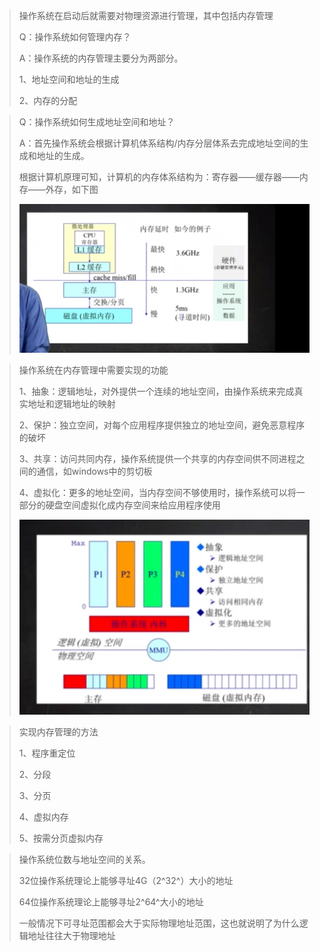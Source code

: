 > 操作系统在启动后就需要对物理资源进行管理，其中包括内存管理
>
> Q：操作系统如何管理内存？
>
> A：操作系统的内存管理主要分为两部分。
>
> 1、地址空间和地址的生成
>
> 2、内存的分配

> Q：操作系统如何生成地址空间和地址？
>
> A：首先操作系统会根据计算机体系结构/内存分层体系去完成地址空间的生成和地址的生成。
>
> 根据计算机原理可知，计算机的内存体系结构为：寄存器——缓存器——内存——外存，如下图
>
> ![image-20210203095556253](image\image-20210203095556253.png)

> 操作系统在内存管理中需要实现的功能
>
> 1、抽象：逻辑地址，对外提供一个连续的地址空间，由操作系统来完成真实地址和逻辑地址的映射
>
> 2、保护：独立空间，对每个应用程序提供独立的地址空间，避免恶意程序的破坏
>
> 3、共享：访问共同内存，操作系统提供一个共享的内存空间供不同进程之间的通信，如windows中的剪切板
>
> 4、虚拟化：更多的地址空间，当内存空间不够使用时，操作系统可以将一部分的硬盘空间虚拟化成内存空间来给应用程序使用
>
> ![image-20210203100147397](image\image-20210203100147397.png)

> 实现内存管理的方法
>
> 1、程序重定位
>
> 2、分段
>
> 3、分页
>
> 4、虚拟内存
>
> 5、按需分页虚拟内存

> 操作系统位数与地址空间的关系。
>
> 32位操作系统理论上能够寻址4G（2^32^）大小的地址
>
> 64位操作系统理论上能够寻址2^64^大小的地址
>
> 一般情况下可寻址范围都会大于实际物理地址范围，这也就说明了为什么逻辑地址往往大于物理地址